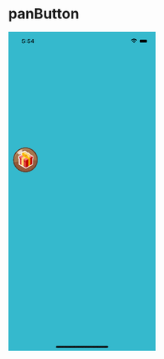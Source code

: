 # panButton

![image](https://github.com/alangprs/panButton/blob/main/showImage/Simulator%20Screen%20Recording%20-%20iPhone%2013%20Pro%20-%202021-12-20%20at%2017.54.11.gif)
